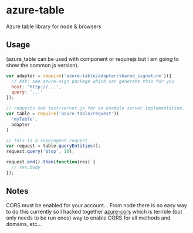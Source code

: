 # azure-table

Azure table library for node & browsers

## Usage

(azure_table can be used with component or requirejs but I am going
to show the common js version).

```js
var adapter = require('azure-table/adapter/shared_signature')({
  // XXX: see azure-sign package which can generate this for you
  host: 'http://...',
  query: '...'
});

// requests see test/server.js for an example server implementation.
var table = require('azure-table/request')(
  'myTable',
  adapter
)

// this is a superagent request
var request = table.queryEntities();
request.query('$top', 10);

request.end().then(function(res) {
  // res.body
});

```

## Notes

CORS must be enabled for your account... From node there is no easy
  way to do this currently so I hacked together [azure-cors](https://github.com/lightsofapollo/azure-cors) which is terrible (but only needs to be run once) way to enable CORS for all methods and domains, etc...
